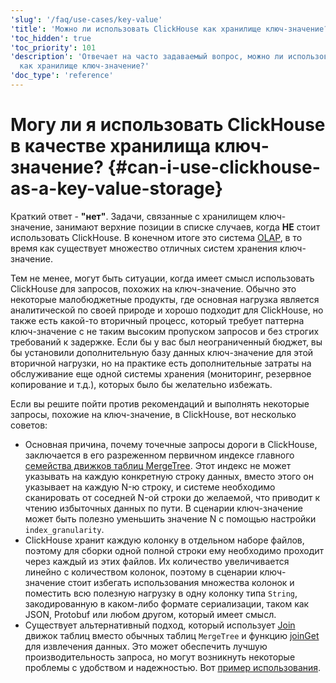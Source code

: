 ```yaml
---
'slug': '/faq/use-cases/key-value'
'title': 'Можно ли использовать ClickHouse как хранилище ключ-значение?'
'toc_hidden': true
'toc_priority': 101
'description': 'Отвечает на часто задаваемый вопрос, можно ли использовать ClickHouse
  как хранилище ключ-значение?'
'doc_type': 'reference'
---
```



# Могу ли я использовать ClickHouse в качестве хранилища ключ-значение? {#can-i-use-clickhouse-as-a-key-value-storage}

Краткий ответ - **"нет"**. Задачи, связанные с хранилищем ключ-значение, занимают верхние позиции в списке случаев, когда <span class="text-danger">**НЕ**</span> стоит использовать ClickHouse. В конечном итоге это система [OLAP](../../faq/general/olap.md), в то время как существует множество отличных систем хранения ключ-значение.

Тем не менее, могут быть ситуации, когда имеет смысл использовать ClickHouse для запросов, похожих на ключ-значение. Обычно это некоторые малобюджетные продукты, где основная нагрузка является аналитической по своей природе и хорошо подходит для ClickHouse, но также есть какой-то вторичный процесс, который требует паттерна ключ-значение с не таким высоким пропуском запросов и без строгих требований к задержке. Если бы у вас был неограниченный бюджет, вы бы установили дополнительную базу данных ключ-значение для этой вторичной нагрузки, но на практике есть дополнительные затраты на обслуживание еще одной системы хранения (мониторинг, резервное копирование и т.д.), которых было бы желательно избежать.

Если вы решите пойти против рекомендаций и выполнять некоторые запросы, похожие на ключ-значение, в ClickHouse, вот несколько советов:

- Основная причина, почему точечные запросы дороги в ClickHouse, заключается в его разреженном первичном индексе главного [семейства движков таблиц MergeTree](../..//engines/table-engines/mergetree-family/mergetree.md). Этот индекс не может указывать на каждую конкретную строку данных, вместо этого он указывает на каждую N-ю строку, и системе необходимо сканировать от соседней N-ой строки до желаемой, что приводит к чтению избыточных данных по пути. В сценарии ключ-значение может быть полезно уменьшить значение N с помощью настройки `index_granularity`.
- ClickHouse хранит каждую колонку в отдельном наборе файлов, поэтому для сборки одной полной строки ему необходимо проходит через каждый из этих файлов. Их количество увеличивается линейно с количеством колонок, поэтому в сценарии ключ-значение стоит избегать использования множества колонок и поместить всю полезную нагрузку в одну колонку типа `String`, закодированную в каком-либо формате сериализации, таком как JSON, Protobuf или любом другом, который имеет смысл.
- Существует альтернативный подход, который использует [Join](../../engines/table-engines/special/join.md) движок таблиц вместо обычных таблиц `MergeTree` и функцию [joinGet](../../sql-reference/functions/other-functions.md#joinget) для извлечения данных. Это может обеспечить лучшую производительность запроса, но могут возникнуть некоторые проблемы с удобством и надежностью. Вот [пример использования](https://github.com/ClickHouse/ClickHouse/blob/master/tests/queries/0_stateless/00800_versatile_storage_join.sql#L49-L51).

